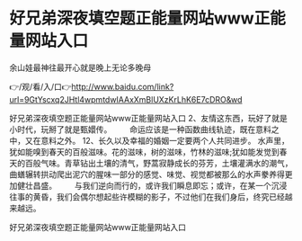 # 好兄弟深夜填空题正能量网站www正能量网站入口
余山娃最神往最开心就是晚上无论多晚母

👉/观/看/入/口👉http://www.baidu.com/link?url=9GtYscxq2JHtl4wpmtdwIAAxXmBlUXzKrLhK6E7cDRO&wd

好兄弟深夜填空题正能量网站www正能量网站入口	2、友情这东西，玩好了就是小时代，玩掰了就是甄嬛传。
　　命运应该是一种函数曲线轨迹，既在意料之中，又在意料之外。
	12、长久以及幸福的婚姻一定要两个人共同进步。
水声里，犹如能嗅到春天的百般滋味。花的滋味，树的滋味，竹林的滋味;犹如能发觉到春天的百般气味。青草钻出土壤的清气，野蒿寂静成长的芬芳，土壤灌满水的潮气，曲蟮辗转拱动爬出泥穴的腥味一部分的感觉、味觉、视觉都被那么的水声豢养得更加健壮昌盛。
　　与我们逆向而行的，或许我们瞬息即忘；或许，在某一个沉浸往事的黄昏，我们会偶尔想起些许模糊的影子，不过他们在我们身后，终究已经越来越远。

好兄弟深夜填空题正能量网站www正能量网站入口

